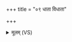 +++
title = "०९ धाता विधाता"

+++
<details><summary>मूलम् (VS)</summary>

धा॒ता वि॑धा॒ता भुव॑नस्य॒ यस्पति॑र्दे॒वः स॑वि॒ताभि॑मातिषा॒हः।  
आ॑दि॒त्या रु॒द्रा अ॒श्विनो॒भा दे॒वाः पा॑न्तु॒ यज॑मानं निरृ॒थात् ॥
</details>